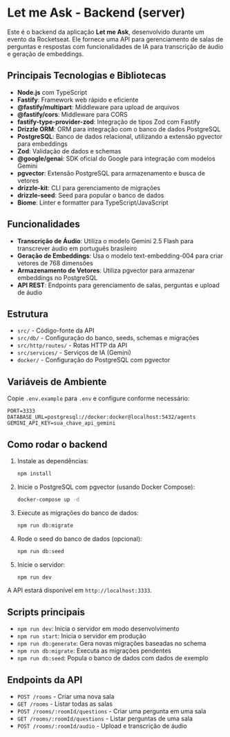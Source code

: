 # Let me Ask - Backend (server)

Este é o backend da aplicação **Let me Ask**, desenvolvido durante um evento da Rocketseat. Ele fornece uma API para gerenciamento de salas de perguntas e respostas com funcionalidades de IA para transcrição de áudio e geração de embeddings.

## Principais Tecnologias e Bibliotecas

- **Node.js** com TypeScript
- **Fastify**: Framework web rápido e eficiente
- **@fastify/multipart**: Middleware para upload de arquivos
- **@fastify/cors**: Middleware para CORS
- **fastify-type-provider-zod**: Integração de tipos Zod com Fastify
- **Drizzle ORM**: ORM para integração com o banco de dados PostgreSQL
- **PostgreSQL**: Banco de dados relacional, utilizando a extensão pgvector para embeddings
- **Zod**: Validação de dados e schemas
- **@google/genai**: SDK oficial do Google para integração com modelos Gemini
- **pgvector**: Extensão PostgreSQL para armazenamento e busca de vetores
- **drizzle-kit**: CLI para gerenciamento de migrações
- **drizzle-seed**: Seed para popular o banco de dados
- **Biome**: Linter e formatter para TypeScript/JavaScript

## Funcionalidades

- **Transcrição de Áudio**: Utiliza o modelo Gemini 2.5 Flash para transcrever áudio em português brasileiro
- **Geração de Embeddings**: Usa o modelo text-embedding-004 para criar vetores de 768 dimensões
- **Armazenamento de Vetores**: Utiliza pgvector para armazenar embeddings no PostgreSQL
- **API REST**: Endpoints para gerenciamento de salas, perguntas e upload de áudio

## Estrutura

- `src/` - Código-fonte da API
- `src/db/` - Configuração do banco, seeds, schemas e migrações
- `src/http/routes/` - Rotas HTTP da API
- `src/services/` - Serviços de IA (Gemini)
- `docker/` - Configuração do PostgreSQL com pgvector

## Variáveis de Ambiente

Copie `.env.example` para `.env` e configure conforme necessário:

```env
PORT=3333
DATABASE_URL=postgresql://docker:docker@localhost:5432/agents
GEMINI_API_KEY=sua_chave_api_gemini
```

## Como rodar o backend

1. Instale as dependências:
   ```sh
   npm install
   ```
2. Inicie o PostgreSQL com pgvector (usando Docker Compose):
   ```sh
   docker-compose up -d
   ```
3. Execute as migrações do banco de dados:
   ```sh
   npm run db:migrate
   ```
4. Rode o seed do banco de dados (opcional):
   ```sh
   npm run db:seed
   ```
5. Inicie o servidor:
   ```sh
   npm run dev
   ```

A API estará disponível em `http://localhost:3333`.

## Scripts principais

- `npm run dev`: Inicia o servidor em modo desenvolvimento
- `npm run start`: Inicia o servidor em produção
- `npm run db:generate`: Gera novas migrações baseadas no schema
- `npm run db:migrate`: Executa as migrações pendentes
- `npm run db:seed`: Popula o banco de dados com dados de exemplo

## Endpoints da API

- `POST /rooms` - Criar uma nova sala
- `GET /rooms` - Listar todas as salas
- `POST /rooms/:roomId/questions` - Criar uma pergunta em uma sala
- `GET /rooms/:roomId/questions` - Listar perguntas de uma sala
- `POST /rooms/:roomId/audio` - Upload e transcrição de áudio
